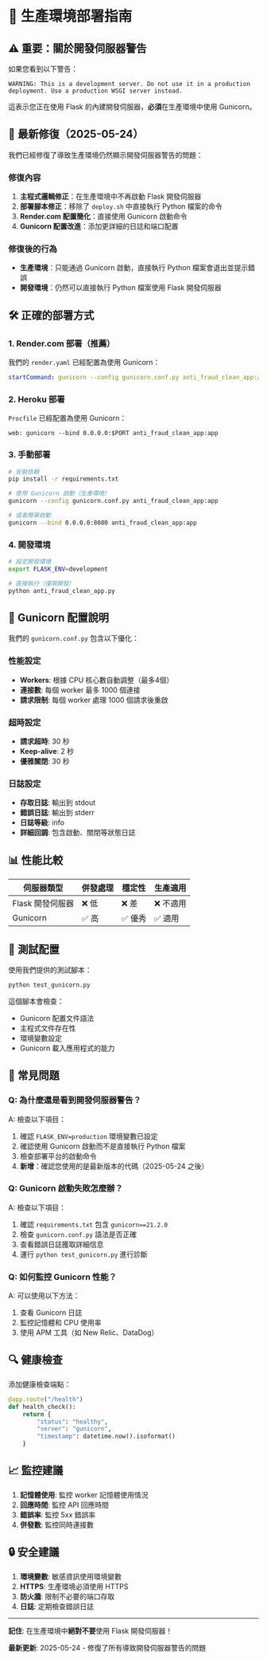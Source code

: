 # 🚀 生產環境部署指南

## ⚠️ 重要：關於開發伺服器警告

如果您看到以下警告：
```
WARNING: This is a development server. Do not use it in a production deployment. Use a production WSGI server instead.
```

這表示您正在使用 Flask 的內建開發伺服器，**必須**在生產環境中使用 Gunicorn。

## 🔧 最新修復（2025-05-24）

我們已經修復了導致生產環境仍然顯示開發伺服器警告的問題：

### 修復內容
1. **主程式邏輯修正**：在生產環境中不再啟動 Flask 開發伺服器
2. **部署腳本修正**：移除了 `deploy.sh` 中直接執行 Python 檔案的命令
3. **Render.com 配置簡化**：直接使用 Gunicorn 啟動命令
4. **Gunicorn 配置改進**：添加更詳細的日誌和端口配置

### 修復後的行為
- **生產環境**：只能通過 Gunicorn 啟動，直接執行 Python 檔案會退出並提示錯誤
- **開發環境**：仍然可以直接執行 Python 檔案使用 Flask 開發伺服器

## 🛠️ 正確的部署方式

### 1. Render.com 部署（推薦）
我們的 `render.yaml` 已經配置為使用 Gunicorn：
```yaml
startCommand: gunicorn --config gunicorn.conf.py anti_fraud_clean_app:app
```

### 2. Heroku 部署
`Procfile` 已經配置為使用 Gunicorn：
```
web: gunicorn --bind 0.0.0.0:$PORT anti_fraud_clean_app:app
```

### 3. 手動部署
```bash
# 安裝依賴
pip install -r requirements.txt

# 使用 Gunicorn 啟動（生產環境）
gunicorn --config gunicorn.conf.py anti_fraud_clean_app:app

# 或者簡單啟動
gunicorn --bind 0.0.0.0:8080 anti_fraud_clean_app:app
```

### 4. 開發環境
```bash
# 設定開發環境
export FLASK_ENV=development

# 直接執行（僅限開發）
python anti_fraud_clean_app.py
```

## 🔧 Gunicorn 配置說明

我們的 `gunicorn.conf.py` 包含以下優化：

### 性能設定
- **Workers**: 根據 CPU 核心數自動調整（最多4個）
- **連接數**: 每個 worker 最多 1000 個連接
- **請求限制**: 每個 worker 處理 1000 個請求後重啟

### 超時設定
- **請求超時**: 30 秒
- **Keep-alive**: 2 秒
- **優雅關閉**: 30 秒

### 日誌設定
- **存取日誌**: 輸出到 stdout
- **錯誤日誌**: 輸出到 stderr
- **日誌等級**: info
- **詳細回調**: 包含啟動、關閉等狀態日誌

## 📊 性能比較

| 伺服器類型 | 併發處理 | 穩定性 | 生產適用 |
|-----------|---------|--------|----------|
| Flask 開發伺服器 | ❌ 低 | ❌ 差 | ❌ 不適用 |
| Gunicorn | ✅ 高 | ✅ 優秀 | ✅ 適用 |

## 🧪 測試配置

使用我們提供的測試腳本：
```bash
python test_gunicorn.py
```

這個腳本會檢查：
- Gunicorn 配置文件語法
- 主程式文件存在性
- 環境變數設定
- Gunicorn 載入應用程式的能力

## 🚨 常見問題

### Q: 為什麼還是看到開發伺服器警告？
A: 檢查以下項目：
1. 確認 `FLASK_ENV=production` 環境變數已設定
2. 確認使用 Gunicorn 啟動而不是直接執行 Python 檔案
3. 檢查部署平台的啟動命令
4. **新增**：確認您使用的是最新版本的代碼（2025-05-24 之後）

### Q: Gunicorn 啟動失敗怎麼辦？
A: 檢查以下項目：
1. 確認 `requirements.txt` 包含 `gunicorn==21.2.0`
2. 檢查 `gunicorn.conf.py` 語法是否正確
3. 查看錯誤日誌獲取詳細信息
4. 運行 `python test_gunicorn.py` 進行診斷

### Q: 如何監控 Gunicorn 性能？
A: 可以使用以下方法：
1. 查看 Gunicorn 日誌
2. 監控記憶體和 CPU 使用率
3. 使用 APM 工具（如 New Relic、DataDog）

## 🔍 健康檢查

添加健康檢查端點：
```python
@app.route("/health")
def health_check():
    return {
        "status": "healthy",
        "server": "gunicorn",
        "timestamp": datetime.now().isoformat()
    }
```

## 📈 監控建議

1. **記憶體使用**: 監控 worker 記憶體使用情況
2. **回應時間**: 監控 API 回應時間
3. **錯誤率**: 監控 5xx 錯誤率
4. **併發數**: 監控同時連接數

## 🔒 安全建議

1. **環境變數**: 敏感資訊使用環境變數
2. **HTTPS**: 生產環境必須使用 HTTPS
3. **防火牆**: 限制不必要的端口存取
4. **日誌**: 定期檢查錯誤日誌

---

**記住**: 在生產環境中**絕對不要**使用 Flask 開發伺服器！

**最新更新**: 2025-05-24 - 修復了所有導致開發伺服器警告的問題 